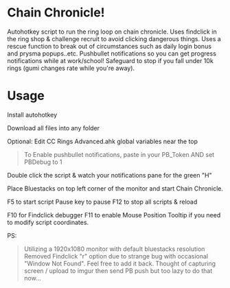 Chain Chronicle!
========================

Autohotkey script to run the ring loop on chain chronicle.
Uses findclick in the ring shop & challenge recruit to avoid clicking dangerous things.
Uses a rescue function to break out of circumstances such as daily login bonus and prysma popups..etc.
Pushbullet notifications so you can get progress notifications while at work/school!
Safeguard to stop if you fall under 10k rings (gumi changes rate while you're away).  



Usage
=====

Install autohotkey

Download all files into any folder

Optional: Edit CC Rings Advanced.ahk global variables near the top

> To Enable pushbullet notifications, paste in your PB_Token AND set PBDebug to 1

Double click the script & watch your notifications pane for the green "H"

Place Bluestacks on top left corner of the monitor and start Chain Chronicle.

F5 to start script
Pause key to pause
F12 to stop all scripts & reload

F10 for Findclick debugger
F11 to enable Mouse Position Tooltip if you need to modify script coordinates.



PS:
> Utilizing a 1920x1080 monitor with default bluestacks resolution
> Removed Findclick "r" option due to strange bug with occasional "Window Not Found".  Feel free to add it back.
> Thought of capturing screen / upload to imgur then send PB push but too lazy to do that now...
